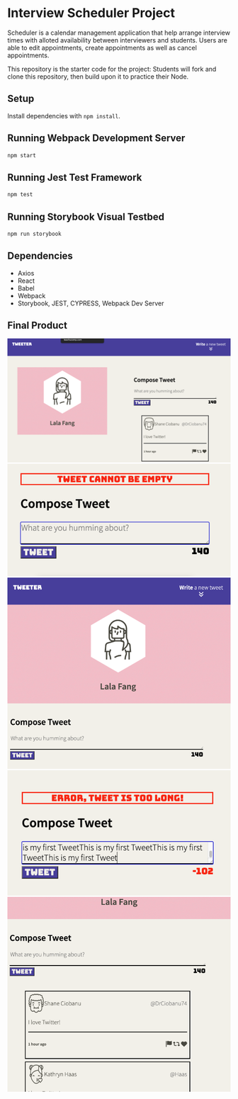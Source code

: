 # Interview Scheduler Project

Scheduler is a calendar management application that help arrange interview times with alloted availability between interviewers and students. Users are able to edit appointments, create appointments as well as cancel appointments. 

This repository is the starter code for the project: Students will fork and clone this repository, then build upon it to practice their Node.

## Setup

Install dependencies with `npm install`.

## Running Webpack Development Server

```sh
npm start
```

## Running Jest Test Framework

```sh
npm test
```

## Running Storybook Visual Testbed

```sh
npm run storybook
```

## Dependencies

- Axios
- React
- Babel
- Webpack
- Storybook, JEST, CYPRESS, Webpack Dev Server 

## Final Product 

!["Screenshot of URLs page"](https://github.com/lalafang33/tweeterClone-/blob/main/docs/Desktop-MainPage.png)
!["Screenshot of URLs page"](https://github.com/lalafang33/tweeterClone-/blob/main/docs/Empty-Tweet-error.png)
!["Screenshot of URLs page"](https://github.com/lalafang33/tweeterClone-/blob/main/docs/Mobile-MainPage.png)
!["Screenshot of URLs page"](https://github.com/lalafang33/tweeterClone-/blob/main/docs/err-toolong.png)
!["Screenshot of URLs page"](https://github.com/lalafang33/tweeterClone-/blob/main/docs/tweet-display.png)